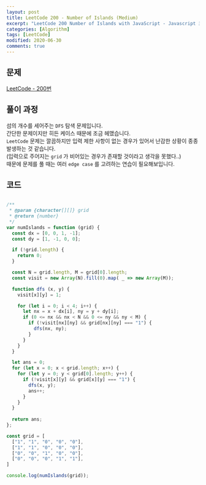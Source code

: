 ```yaml
---
layout: post
title: LeetCode 200 - Number of Islands (Medium)
excerpt: "LeetCode 200 Number of Islands with JavaScript - Javascript 코딩 테스트 대비"
categories: [Algorithm]
tags: [LeetCode]
modified: 2020-06-30
comments: true
---
```


## 문제
[LeetCode - 200번](https://leetcode.com/problems/number-of-islands/)

## 풀이 과정
섬의 개수를 세어주는 `DFS` 탐색 문제입니다. <br>
간단한 문제이지만 히든 케이스 때문에 조금 헤맸습니다. <br>
`LeetCode` 문제는 깔끔하지만 입력 제한 사항이 없는 경우가 있어서 난감한 상황이 종종 발생하는 것 같습니다. <br>
(입력으로 주어지는 `grid` 가 비어있는 경우가 존재할 것이라고 생각을 못했다..) <br>
때문에 문제를 풀 때는 여러 `edge case` 를 고려하는 연습이 필요해보입니다. <br>


## 코드

~~~ javascript

/**
 * @param {character[][]} grid
 * @return {number}
 */
var numIslands = function (grid) {
  const dx = [0, 0, 1, -1];
  const dy = [1, -1, 0, 0];

  if (!grid.length) {
    return 0;
  }

  const N = grid.length, M = grid[0].length;
  const visit = new Array(N).fill(0).map( _ => new Array(M));

  function dfs (x, y) {
    visit[x][y] = 1;

    for (let i = 0; i < 4; i++) {
      let nx = x + dx[i], ny = y + dy[i];
      if (0 <= nx && nx < N && 0 <= ny && ny < M) {
        if (!visit[nx][ny] && grid[nx][ny] === "1") {
          dfs(nx, ny);
        }
      }
    }
  }

  let ans = 0;
  for (let x = 0; x < grid.length; x++) {
    for (let y = 0; y < grid[0].length; y++) {
      if (!visit[x][y] && grid[x][y] === "1") {
        dfs(x, y);
        ans++;
      }
    }
  }
  
  return ans;
};

const grid = [
  ["1", "1", "0", "0", "0"], 
  ["1", "1", "0", "0", "0"], 
  ["0", "0", "1", "0", "0"], 
  ["0", "0", "0", "1", "1"],
]

console.log(numIslands(grid));

~~~
